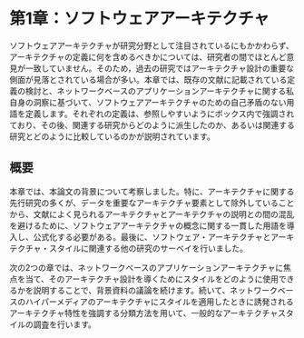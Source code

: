 # 第1章：ソフトウェアアーキテクチャ

ソフトウェアアーキテクチャが研究分野として注目されているにもかかわらず、アーキテクチャの定義に何を含めるべきかについては、研究者の間でほとんど意見が一致していません。そのため，過去の研究ではアーキテクチャ設計の重要な側面が見落とされている場合が多い。本章では、既存の文献に記載されている定義の検討と、ネットワークベースのアプリケーションアーキテクチャに関する私自身の洞察に基づいて、ソフトウェアアーキテクチャのための自己矛盾のない用語を定義します。それぞれの定義は、参照しやすいようにボックス内で強調されており、その後、関連する研究からどのように派生したのか、あるいは関連する研究とどのように比較しているのかが説明されています。

## 概要

本章では、本論文の背景について考察しました。特に、アーキテクチャに関する先行研究の多くが、データを重要なアーキテクチャ要素として除外していることから、文献によく見られるアーキテクチャとアーキテクチャの説明との間の混乱を避けるために、ソフトウェアアーキテクチャの概念に関する一貫した用語を導入し、公式化する必要がある。最後に、ソフトウェア・アーキテクチャとアーキテクチャ・スタイルに関連する他の研究のサーベイを行いました。

次の2つの章では、ネットワークベースのアプリケーションアーキテクチャに焦点を当て、そのアーキテクチャ設計を導くためにスタイルをどのように使用できるかを説明することで、背景資料の議論を続けます。続いて、ネットワークベースのハイパーメディアのアーキテクチャにスタイルを適用したときに誘発されるアーキテクチャ特性を強調する分類方法を用いて、一般的なアーキテクチャスタイルの調査を行います。
